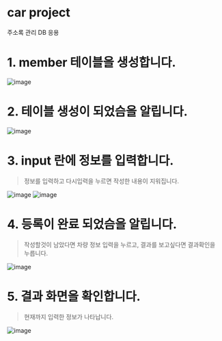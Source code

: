 # car project
주소록 관리 DB 응용

# 1. member 테이블을 생성합니다.
![image](https://user-images.githubusercontent.com/94829177/170976896-36d7d6e2-d2e8-44b5-99a0-d2429946c7e4.png)
# 2. 테이블 생성이 되었슴을 알립니다.
![image](https://user-images.githubusercontent.com/94829177/170976989-a8486d4a-e20a-4ae5-b483-6f06df4f202d.png)
# 3. input 란에 정보를 입력합니다.
> 정보를 입력하고 다시입력을 누르면 작성한 내용이 지워집니다.

![image](https://user-images.githubusercontent.com/94829177/170977045-a04d824c-8df5-4577-9f6a-de8925a91543.png)
![image](https://user-images.githubusercontent.com/94829177/170977170-807cac6d-868b-4f67-954d-220d5ce55c3c.png)
# 4. 등록이 완료 되었슴을 알립니다.
> 작성할것이 남았다면 차량 정보 입력을 누르고, 결과를 보고싶다면 결과확인을 누릅니다.

![image](https://user-images.githubusercontent.com/94829177/170978695-ae584626-c51e-4ecb-99e0-e2cc4babc56a.png)
# 5. 결과 화면을 확인합니다.
> 현재까지 입력한 정보가 나타납니다.

![image](https://user-images.githubusercontent.com/94829177/170977217-ceca99d4-2345-4b8d-8b18-91915e0eec86.png)

